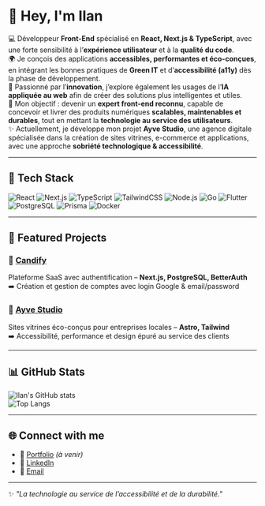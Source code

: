 # 👋 Hey, I'm Ilan  

💻 Développeur **Front-End** spécialisé en **React, Next.js & TypeScript**, avec une forte sensibilité à l’**expérience utilisateur** et à la **qualité du code**.  
🌍 Je conçois des applications **accessibles, performantes et éco-conçues**, en intégrant les bonnes pratiques de **Green IT** et d’**accessibilité (a11y)** dès la phase de développement.  
🤖 Passionné par l’**innovation**, j’explore également les usages de l’**IA appliquée au web** afin de créer des solutions plus intelligentes et utiles.  
🎯 Mon objectif : devenir un **expert front-end reconnu**, capable de concevoir et livrer des produits numériques **scalables, maintenables et durables**, tout en mettant la **technologie au service des utilisateurs**.  
✨ Actuellement, je développe mon projet **Ayve Studio**, une agence digitale spécialisée dans la création de sites vitrines, e-commerce et applications, avec une approche **sobriété technologique & accessibilité**.
 
---

## 🚀 Tech Stack
![React](https://img.shields.io/badge/React-20232A?style=for-the-badge&logo=react&logoColor=61DAFB)
![Next.js](https://img.shields.io/badge/Next.js-000000?style=for-the-badge&logo=nextdotjs&logoColor=white)
![TypeScript](https://img.shields.io/badge/TypeScript-3178C6?style=for-the-badge&logo=typescript&logoColor=white)
![TailwindCSS](https://img.shields.io/badge/TailwindCSS-38B2AC?style=for-the-badge&logo=tailwind-css&logoColor=white)
![Node.js](https://img.shields.io/badge/Node.js-339933?style=for-the-badge&logo=nodedotjs&logoColor=white)
![Go](https://img.shields.io/badge/Go-00ADD8?style=for-the-badge&logo=go&logoColor=white)
![Flutter](https://img.shields.io/badge/Flutter-02569B?style=for-the-badge&logo=flutter&logoColor=white)
![PostgreSQL](https://img.shields.io/badge/PostgreSQL-316192?style=for-the-badge&logo=postgresql&logoColor=white)
![Prisma](https://img.shields.io/badge/Prisma-2D3748?style=for-the-badge&logo=prisma&logoColor=white)
![Docker](https://img.shields.io/badge/Docker-2496ED?style=for-the-badge&logo=docker&logoColor=white)

---

## 📂 Featured Projects

### 🔹 [Candify](https://github.com/...](https://github.com/Ilan916/Candify))  
Plateforme SaaS avec authentification – **Next.js, PostgreSQL, BetterAuth**  
➡️ Création et gestion de comptes avec login Google & email/password  

### 🔹 [Ayve Studio](https://github.com/Ilan916/ayve](https://github.com/Ilan916/ayve))  
Sites vitrines éco-conçus pour entreprises locales – **Astro, Tailwind**  
➡️ Accessibilité, performance et design épuré au service des clients  

---

## 📊 GitHub Stats
![Ilan's GitHub stats](https://github-readme-stats.vercel.app/api?username=Ilan916&show_icons=true&theme=radical)  
![Top Langs](https://github-readme-stats.vercel.app/api/top-langs/?username=Ilan916&layout=compact&theme=radical)

---

## 🌐 Connect with me
- 🔗 [Portfolio](https://ilan-lallemand.dev) *(à venir)*  
- 💼 [LinkedIn](https://linkedin.com/in/ilan-lallemand)  
- 📩 [Email](mailto:ilan.lallemand91@gmail.com)  

---

✨ *"La technologie au service de l’accessibilité et de la durabilité."*  
